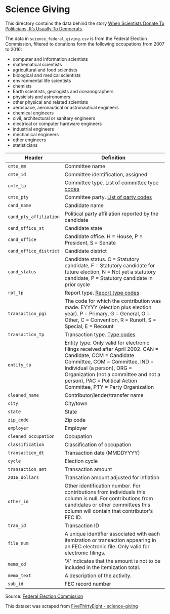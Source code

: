 # Science Giving

This directory contains the data behind the story [When Scientists Donate To Politicians, It’s Usually To Democrats](https://fivethirtyeight.com/features/when-scientists-donate-to-politicians-its-usually-to-democrats).

The data in `science_federal_giving.csv` is from the Federal Election Commission, filtered to donations form the following occupations from 2007 to 2016:
* computer and information scientists
* mathematical scientists
* agricultural and food scientists
* biological and medical scientists
* environmental life scientists
* chemists
* Earth scientists, geologists and oceanographers
* physicists and astronomers
* other physical and related scientists
* aerospace, aeronautical or astronautical engineers
* chemical engineers
* civil, architectural or sanitary engineers
* electrical or computer hardware engineers
* industrial engineers
* mechanical engineers
* other engineers
* statisticians

Header | Definition
---|---------
`cmte_nm` | Committee name
`cmte_id` | Committee identification, assigned
`cmte_tp` | Committee type. [List of committee type codes](http://www.fec.gov/finance/disclosure/metadata/CommitteeTypeCodes.shtml)
`cmte_pty` | Committee party. [List of party codes](http://www.fec.gov/finance/disclosure/metadata/DataDictionaryPartyCodeDescriptions.shtml)
`cand_name` | Candidate name
`cand_pty_affiliation` | Political party affiliation reported by the candidate
`cand_office_st` | Candidate state
`cand_office` | Candidate office. H = House, P = President, S = Senate
`cand_office_district` | Candidate district
`cand_status` | Candidate status. C = Statutory candidate, F = Statutory candidate for future election, N = Not yet a statutory candidate, P = Statutory candidate in prior cycle
`rpt_tp` | Report type. [Report type codes](http://www.fec.gov/finance/disclosure/metadata/ReportTypeCodes.shtml)
`transaction_pgi` | The code for which the contribution was made. EYYYY (election plus election year). P = Primary, G = General, O = Other, C = Convention, R = Runoff, S = Special, E = Recount
`transaction_tp` | Transaction type. [Type codes](http://www.fec.gov/finance/disclosure/metadata/DataDictionaryTransactionTypeCodes.shtml)
`entity_tp` | Entity type. Only valid for electronic filings received after April 2002. CAN = Candidate, CCM = Candidate Committee, COM = Committee, IND = Individual (a person), ORG = Organization (not a committee and not a person), PAC = Political Action Committee, PTY = Party Organization
`cleaned_name` | Contributor/lender/transfer name
`city` | City/town
`state` | State
`zip_code` | Zip code
`employer` | Employer
`cleaned_occupation` | Occupation
`classification` | Classification of occupation
`transaction_dt` | Transaction date (MMDDYYYY)
`cycle` | Election cycle
`transaction_amt` | Transaction amount
`2016_dollars` | Transation amount adjusted for inflation
`other_id` | Other identification number. For contributions from individuals this column is null. For contributions from candidates or other committees this column will contain that contributor's FEC ID.
`tran_id` | Transaction ID
`file_num` | A unique identifier associated with each itemization or transaction appearing in an FEC electronic file. Only valid for electronic filings.
`memo_cd` | 'X' indicates that the amount is not to be included in the itemization total.
`memo_text` | A description of the activity.
`sub_id` | FEC record number

Source: [Federal Election Commission](http://www.fec.gov/)

This dataset was scraped from [FiveThirtyEight - science-giving](https://github.com/fivethirtyeight/data/tree/master/science-giving)